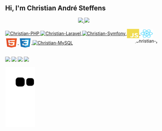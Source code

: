 ## Hi, I'm Christian André Steffens
<div align="center">
  <a href="https://github.com/CyberAPOKA">
  <img height="180em" src="https://github-readme-stats.vercel.app/api?username=CyberAPOKA&show_icons=true&theme=dark&include_all_commits=true&count_private=true"/>
  <img height="180em" src="https://github-readme-stats.vercel.app/api/top-langs/?username=CyberAPOKA&layout=compact&langs_count=7&theme=dark"/>
</div>

<div style="display: inline_block"><br>
  <img align="center" alt="Christian-PHP" height="40" width="70"  src="https://cdn.jsdelivr.net/gh/devicons/devicon/icons/php/php-original.svg">
  <img align="center" alt="Christian-Laravel" height="30" width="40" src="https://cdn.jsdelivr.net/gh/devicons/devicon/icons/laravel/laravel-plain.svg">
  <img align="center" alt="Christian-Symfony" height="30" width="40" src="https://cdn.jsdelivr.net/gh/devicons/devicon/icons/symfony/symfony-original.svg">
  <img align="center" alt="Christian-Js" height="30" width="40" src="https://raw.githubusercontent.com/devicons/devicon/master/icons/javascript/javascript-plain.svg">
  <img align="center" alt="Christian-React" height="30" width="40" src="https://raw.githubusercontent.com/devicons/devicon/master/icons/react/react-original.svg">
  <img align="center" alt="Christian-HTML" height="30" width="40" src="https://raw.githubusercontent.com/devicons/devicon/master/icons/html5/html5-original.svg">
  <img align="center" alt="Christian-CSS" height="30" width="40" src="https://raw.githubusercontent.com/devicons/devicon/master/icons/css3/css3-original.svg">
  <img align="center" alt="Christian-MySQL" src="https://img.shields.io/badge/MySQL-00000F?style=for-the-badge&logo=mysql&logoColor=white">  
  
  <img align="right" alt="Christian-pic" height="150" style="border-radius:50px;" src="https://www.instagram.com/p/CbziYu5OAQW/">
</div>

   ##
 
<div> 
  <a href="https://instagram.com/christian.heartbreak" target="_blank"><img src="https://img.shields.io/badge/-Instagram-%23E4405F?style=for-the-badge&logo=instagram&logoColor=white" target="_blank"></a>
  <a href = "mailto:oficialsteffens@hotmail.com"><img src="https://img.shields.io/badge/-Gmail-%23333?style=for-the-badge&logo=gmail&logoColor=white" target="_blank"></a>
  <a href="https://www.linkedin.com/in/christiansteffens/" target="_blank"><img src="https://img.shields.io/badge/-LinkedIn-%230077B5?style=for-the-badge&logo=linkedin&logoColor=white" target="_blank"></a> 
   <a href="https://twitter.com/ChristianHe4rt" target="_blank"><img src="https://img.shields.io/badge/Twitter-1DA1F2?style=for-the-badge&logo=twitter&logoColor=white" target="_blank"></a> 
  
 
  ![Snake animation](https://github.com/rafaballerini/rafaballerini/blob/output/github-contribution-grid-snake.svg)
 
</div>
